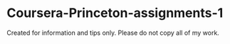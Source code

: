 # Coursera-Princeton-assignments-1
Created for information and tips only. Please do not copy all of my work.
